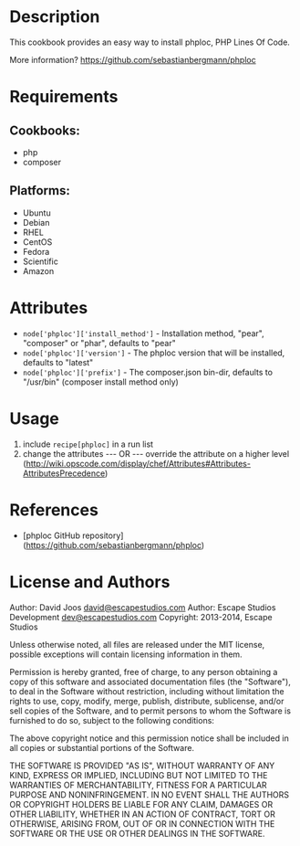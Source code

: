 Description
===========

This cookbook provides an easy way to install phploc, PHP Lines Of Code.

More information?
https://github.com/sebastianbergmann/phploc

Requirements
============

## Cookbooks:

* php
* composer

## Platforms:

* Ubuntu
* Debian
* RHEL
* CentOS
* Fedora
* Scientific
* Amazon

Attributes
==========

* `node['phploc']['install_method']` - Installation method, "pear", "composer" or "phar", defaults to "pear"
* `node['phploc']['version']` - The phploc version that will be installed, defaults to "latest"
* `node['phploc']['prefix']` - The composer.json bin-dir, defaults to "/usr/bin" (composer install method only)

Usage
=====

1) include `recipe[phploc]` in a run list
2)
    change the attributes
    --- OR ---
    override the attribute on a higher level (http://wiki.opscode.com/display/chef/Attributes#Attributes-AttributesPrecedence)

References
==========

* [phploc GitHub repository] (https://github.com/sebastianbergmann/phploc)

License and Authors
===================

Author: David Joos <david@escapestudios.com>
Author: Escape Studios Development <dev@escapestudios.com>
Copyright: 2013-2014, Escape Studios

Unless otherwise noted, all files are released under the MIT license,
possible exceptions will contain licensing information in them.

Permission is hereby granted, free of charge, to any person obtaining a copy
of this software and associated documentation files (the "Software"), to deal
in the Software without restriction, including without limitation the rights
to use, copy, modify, merge, publish, distribute, sublicense, and/or sell
copies of the Software, and to permit persons to whom the Software is
furnished to do so, subject to the following conditions:

The above copyright notice and this permission notice shall be included in
all copies or substantial portions of the Software.

THE SOFTWARE IS PROVIDED "AS IS", WITHOUT WARRANTY OF ANY KIND, EXPRESS OR
IMPLIED, INCLUDING BUT NOT LIMITED TO THE WARRANTIES OF MERCHANTABILITY,
FITNESS FOR A PARTICULAR PURPOSE AND NONINFRINGEMENT. IN NO EVENT SHALL THE
AUTHORS OR COPYRIGHT HOLDERS BE LIABLE FOR ANY CLAIM, DAMAGES OR OTHER
LIABILITY, WHETHER IN AN ACTION OF CONTRACT, TORT OR OTHERWISE, ARISING FROM,
OUT OF OR IN CONNECTION WITH THE SOFTWARE OR THE USE OR OTHER DEALINGS IN
THE SOFTWARE.